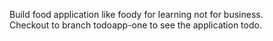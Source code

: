 Build food application like foody for learning not for business.<br/>
Checkout to branch todoapp-one to see the application todo.
